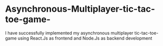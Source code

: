 # Asynchronous-Multiplayer-tic-tac-toe-game-
I have successfully implemented my asynchronous multiplayer tic-tac-toe-game using React.Js as frontend and Node.Js as backend development
